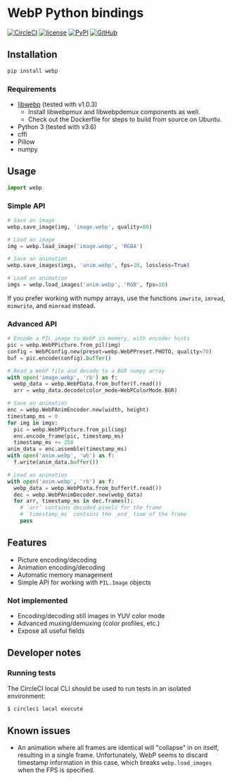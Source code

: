 # WebP Python bindings

[![CircleCI](https://img.shields.io/circleci/project/github/anibali/pywebp.svg)](https://circleci.com/gh/anibali/pywebp)
[![license](https://img.shields.io/github/license/anibali/pywebp.svg)](https://github.com/anibali/pywebp/blob/master/LICENSE)
[![PyPI](https://img.shields.io/pypi/v/webp)](https://pypi.org/project/webp/)
[![GitHub](https://img.shields.io/github/stars/anibali/pywebp?style=social)](https://github.com/anibali/pywebp)

## Installation

```sh
pip install webp
```

### Requirements

* [libwebp](https://github.com/webmproject/libwebp) (tested with v1.0.3)
  - Install libwebpmux and libwebpdemux components as well.
  - Check out the Dockerfile for steps to build from source on Ubuntu.
* Python 3 (tested with v3.6)
* cffi
* Pillow
* numpy

## Usage

```python
import webp
```

### Simple API

```python
# Save an image
webp.save_image(img, 'image.webp', quality=80)

# Load an image
img = webp.load_image('image.webp', 'RGBA')

# Save an animation
webp.save_images(imgs, 'anim.webp', fps=10, lossless=True)

# Load an animation
imgs = webp.load_images('anim.webp', 'RGB', fps=10)
```

If you prefer working with numpy arrays, use the functions `imwrite`, `imread`, `mimwrite`,
and `mimread` instead.

### Advanced API

```python
# Encode a PIL image to WebP in memory, with encoder hints
pic = webp.WebPPicture.from_pil(img)
config = WebPConfig.new(preset=webp.WebPPreset.PHOTO, quality=70)
buf = pic.encode(config).buffer()

# Read a WebP file and decode to a BGR numpy array
with open('image.webp', 'rb') as f:
  webp_data = webp.WebPData.from_buffer(f.read())
  arr = webp_data.decode(color_mode=WebPColorMode.BGR)

# Save an animation
enc = webp.WebPAnimEncoder.new(width, height)
timestamp_ms = 0
for img in imgs:
  pic = webp.WebPPicture.from_pil(img)
  enc.encode_frame(pic, timestamp_ms)
  timestamp_ms += 250
anim_data = enc.assemble(timestamp_ms)
with open('anim.webp', 'wb') as f:
  f.write(anim_data.buffer())

# Load an animation
with open('anim.webp', 'rb') as f:
  webp_data = webp.WebPData.from_buffer(f.read())
  dec = webp.WebPAnimDecoder.new(webp_data)
  for arr, timestamp_ms in dec.frames():
    # `arr` contains decoded pixels for the frame
    # `timestamp_ms` contains the _end_ time of the frame
    pass
```

## Features

* Picture encoding/decoding
* Animation encoding/decoding
* Automatic memory management
* Simple API for working with `PIL.Image` objects

### Not implemented

* Encoding/decoding still images in YUV color mode
* Advanced muxing/demuxing (color profiles, etc.)
* Expose all useful fields

## Developer notes

### Running tests

The CircleCI local CLI should be used to run tests in an isolated environment:

```bash
$ circleci local execute
```

## Known issues

* An animation where all frames are identical will "collapse" in on itself,
  resulting in a single frame. Unfortunately, WebP seems to discard timestamp
  information in this case, which breaks `webp.load_images` when the FPS
  is specified.
